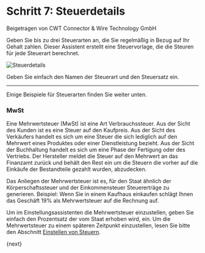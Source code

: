 # Schritt 7: Steuerdetails
<span class="text-muted contributed-by">Beigetragen von CWT Connector & Wire Technology GmbH</span>

Geben Sie bis zu drei Steuerarten an, die Sie regelmäßig in Bezug auf Ihr Gehalt zahlen. Dieser Assistent erstellt eine Steuervorlage, die die Steuren für jede Steuerart berechnet.

<img alt="Steuerdetails" class="screenshot"
src="{{docs_base_url}}/assets/img/setup-wizard/step-7.png">

Geben Sie einfach den Namen der Steuerart und den Steuersatz ein.

---

Einige Beispiele für Steuerarten finden Sie weiter unten.

### MwSt

Eine Mehrwertsteuer (MwSt) ist eine Art Verbrauchssteuer. Aus der Sicht des Kunden ist es eine Steuer auf den Kaufpreis. Aus der Sicht des Verkäufers handelt es sich um eine Steuer die sich lediglich auf den Mehrwert eines Produktes oder einer Dienstleistung bezieht. Aus der Sicht der Buchhaltung handelt es sich um eine Phase der Fertigung oder des Vertriebs. Der Hersteller meldet die Steuer auf den Mehrwert an das Finanzamt zurück und behält den Rest ein um die Steuern die vorher auf die Einkäufe der Bestandteile gezahlt wurden, abzudecken.

Das Anliegen der Mehrwertsteuer ist es, für den Staat ähnlich der Körperschaftssteuer und der Einkommensteuer Steuererträge zu generieren. Beispiel: Wenn Sie in einem Kaufhaus einkaufen schlägt Ihnen das Geschäft 19% als Mehrwertsteuer auf die Rechnung auf.

Um im Einstellungsassistenten die Mehrwertsteuer einzustellen, geben Sie einfach den Prozentsatz der vom Staat erhoben wird, ein. Um die Mehrwertsteuer zu einem späteren Zeitpunkt einzustellen, lesen Sie bitte den Abschnitt [Einstellen von Steuern]({{docs_base_url}}/user/manual/en/setting-up/setting-up-taxes.html).

{next}
